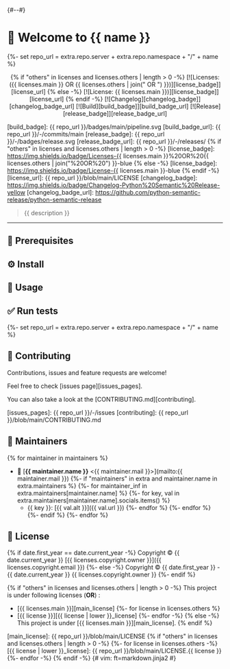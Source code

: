 {#-<!-- markdownlint-disable-file -->-#}
# 👋 Welcome to {{ name }}
{%- set repo_url = extra.repo.server + extra.repo.namespace + "/" + name %}

<center>

{% if "others" in licenses and licenses.others | length > 0 -%}
[![Licenses: ({{ licenses.main }} OR {{  licenses.others | join(" OR ") }})][license_badge]][license_url]
{% else -%}
[![License: {{ licenses.main }})][license_badge]][license_url]
{% endif -%}
[![Changelog][changelog_badge]][changelog_badge_url]
[![Build][build_badge]][build_badge_url]
[![Release][release_badge]][release_badge_url]

</center>

[build_badge]: {{ repo_url }}/badges/main/pipeline.svg
[build_badge_url]: {{ repo_url }}/-/commits/main
[release_badge]: {{ repo_url }}/-/badges/release.svg
[release_badge_url]: {{ repo_url }}/-/releases/
{% if "others" in licenses and licenses.others | length > 0 -%}
[license_badge]: https://img.shields.io/badge/Licenses-{{ licenses.main }}%20OR%20{{ licenses.others | join("%20OR%20") }}-blue
{% else -%}
[license_badge]: https://img.shields.io/badge/License-{{ licenses.main }}-blue
{% endif -%}
[license_url]: {{ repo_url }}/blob/main/LICENSE
[changelog_badge]: https://img.shields.io/badge/Changelog-Python%20Semantic%20Release-yellow
[changelog_badge_url]: https://github.com/python-semantic-release/python-semantic-release

> {{ description }}

---
<!-- BEGIN DOTGIT-SYNC BLOCK EXCLUDED CUSTOM_README -->
<!-- YOU CAN REPLACE THIS COMMENT AND PUT CUSTOM CONTENT HERE -->
<!-- YOUR CUSTOM CONTENT WILL NOT BE OVERRIDEN -->
## 📌 Prerequisites

## ⚙️ Install

## 🚀 Usage

## ✅ Run tests

<!-- END DOTGIT-SYNC BLOCK EXCLUDED CUSTOM_README -->
{%- set repo_url = extra.repo.server + extra.repo.namespace + "/" + name %}

## 🤝 Contributing

Contributions, issues and feature requests are welcome!

Feel free to check [issues page][issues_pages].

You can also take a look at the [CONTRIBUTING.md][contributing].

[issues_pages]: {{ repo_url }}/-/issues
[contributing]: {{ repo_url }}/blob/main/CONTRIBUTING.md

## 👤 Maintainers
{% for maintainer in maintainers %}
  * 📧 [**{{ maintainer.name }}** \<{{ maintainer.mail }}\>](mailto:{{ maintainer.mail }})
  {%- if "maintainers" in extra and maintainer.name in extra.maintainers %}
    {%- for maintainer_inf in extra.maintainers[maintainer.name] %}
      {%- for key, val in extra.maintainers[maintainer.name].socials.items() %}
    * {{ key }}: [{{ val.alt }}]({{ val.url }})
      {%- endfor %}
    {%- endfor %}
  {%- endif %}
{%- endfor %}

## 📝 License

{% if date.first_year == date.current_year -%}
Copyright © {{ date.current_year }} [{{ licenses.copyright.owner }}]({{ licenses.copyright.email }})
{%- else -%}
Copyright © {{ date.first_year }} - {{ date.current_year }} {{ licenses.copyright.owner }}
{%- endif %}

{% if "others" in licenses and licenses.others | length > 0 -%}
This project is under following licenses (**OR**) :

  * [{{ licenses.main }}][main_license]
  {%- for license in licenses.others %}
  * [{{ license }}][{{ license | lower }}_license]
  {%- endfor -%}
{% else -%}
This project is under [{{ licenses.main }}][main_license].
{% endif %}

[main_license]: {{ repo_url }}/blob/main/LICENSE
{% if "others" in licenses and licenses.others | length > 0 -%}
  {%- for license in licenses.others -%}
[{{ license | lower }}_license]: {{ repo_url }}/blob/main/LICENSE.{{ license }}
  {%- endfor -%}
{% endif -%}
{#
  vim: ft=markdown.jinja2
#}
